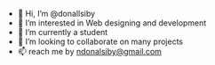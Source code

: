 - 👋 Hi, I’m @donallsiby
- 👀 I’m interested in Web designing and development 
- 🌱 I’m currently a student 
- 💞️ I’m looking to collaborate on many projects 
- 📫 reach me by ndonalsiby@gmail.com

<!---
donallsiby/donallsiby is a ✨ special ✨ repository because its `README.md` (this file) appears on your GitHub profile.
You can click the Preview link to take a look at your changes.
--->
